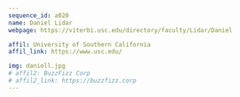 ```yaml
---
sequence_id: a020
name: Daniel Lidar
webpage: https://viterbi.usc.edu/directory/faculty/Lidar/Daniel

affil: University of Southern California
affil_link: https://www.usc.edu/

img: daniell.jpg
# affil2: BuzzFizz Corp
# affil2_link: https://buzzfizz.corp
---
```

